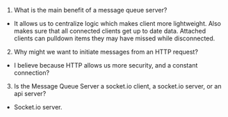 
1. What is the main benefit of a message queue server?
- It allows us to centralize logic which makes client more lightweight. Also makes sure that all connected clients get up to date data. Attached clients can pulldown items they may have missed while disconnected. 
2. Why might we want to initiate messages from an HTTP request?
- I believe because HTTP allows us more security, and a constant connection? 
3. Is the Message Queue Server a socket.io client, a socket.io server, or an api server?
- Socket.io server.
